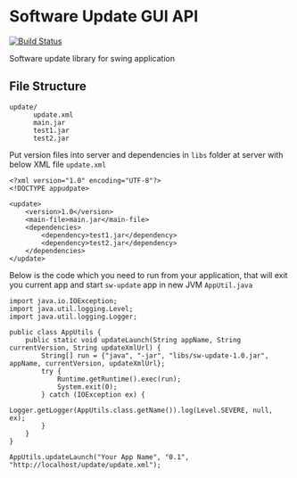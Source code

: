 # Software Update GUI API
[![Build Status](https://travis-ci.org/ypkkhatri/software-update.svg?branch=master)](https://travis-ci.org/ypkkhatri/software-update)

Software update library for swing application

## File Structure
```
update/
      update.xml
      main.jar
      test1.jar
      test2.jar
```

Put version files into server and dependencies in `libs` folder at server with below XML file `update.xml` 
```
<?xml version="1.0" encoding="UTF-8"?>
<!DOCTYPE appudpate>

<update>
    <version>1.0</version>
    <main-file>main.jar</main-file>
    <dependencies>
        <dependency>test1.jar</dependency>
        <dependency>test2.jar</dependency>
    </dependencies>
</update>
```

Below is the code which you need to run from your application, that will exit you current app and start `sw-update` app in new JVM
`AppUtil.java`
```
import java.io.IOException;
import java.util.logging.Level;
import java.util.logging.Logger;

public class AppUtils { 
    public static void updateLaunch(String appName, String currentVersion, String updateXmlUrl) {
        String[] run = {"java", "-jar", "libs/sw-update-1.0.jar", appName, currentVersion, updateXmlUrl};
        try {
            Runtime.getRuntime().exec(run);
            System.exit(0);
        } catch (IOException ex) {
            Logger.getLogger(AppUtils.class.getName()).log(Level.SEVERE, null, ex);
        }
    }
}
```

```
AppUtils.updateLaunch("Your App Name", "0.1", "http://localhost/update/update.xml");
```
